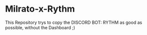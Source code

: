 # Milrato-x-Rythm
This Repository trys to copy the DISCORD BOT: RYTHM as good as possible, without the Dashboard ;) 
